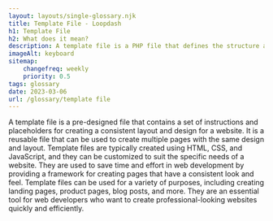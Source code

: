 ```yaml
--- 
layout: layouts/single-glossary.njk
title: Template File - Loopdash
h1: Template File
h2: What does it mean?
description: A template file is a PHP file that defines the structure and layout of a specific page or post type in a WordPress theme.
imageAlt: keyboard
sitemap:
	changefreq: weekly
	priority: 0.5
tags: glossary
date: 2023-03-06
url: /glossary/template file
---
```


A template file is a pre-designed file that contains a set of instructions and placeholders for creating a consistent layout and design for a website. It is a reusable file that can be used to create multiple pages with the same design and layout. Template files are typically created using HTML, CSS, and JavaScript, and they can be customized to suit the specific needs of a website. They are used to save time and effort in web development by providing a framework for creating pages that have a consistent look and feel. Template files can be used for a variety of purposes, including creating landing pages, product pages, blog posts, and more. They are an essential tool for web developers who want to create professional-looking websites quickly and efficiently.

